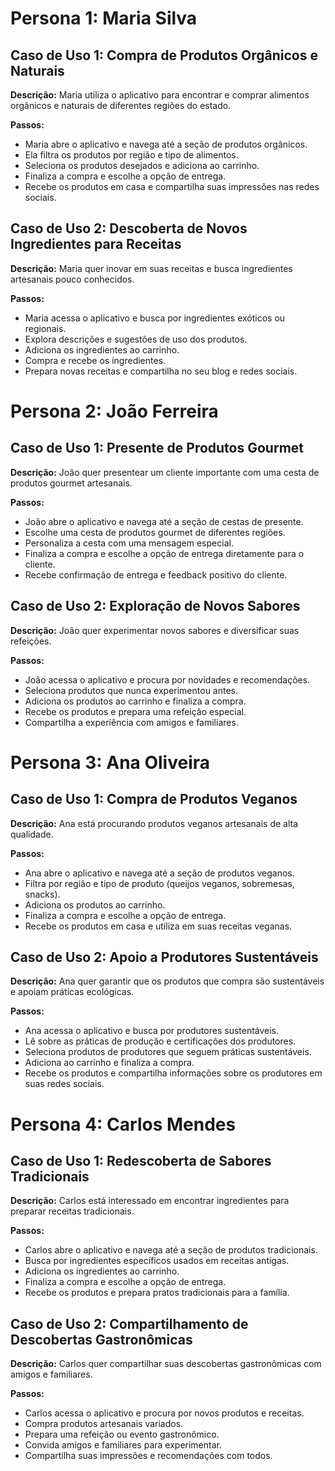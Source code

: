 # Persona 1: Maria Silva

## Caso de Uso 1: Compra de Produtos Orgânicos e Naturais

**Descrição:** Maria utiliza o aplicativo para encontrar e comprar alimentos orgânicos e naturais de diferentes regiões do estado.

**Passos:**
- Maria abre o aplicativo e navega até a seção de produtos orgânicos.
- Ela filtra os produtos por região e tipo de alimentos.
- Seleciona os produtos desejados e adiciona ao carrinho.
- Finaliza a compra e escolhe a opção de entrega.
- Recebe os produtos em casa e compartilha suas impressões nas redes sociais.

## Caso de Uso 2: Descoberta de Novos Ingredientes para Receitas

**Descrição:** Maria quer inovar em suas receitas e busca ingredientes artesanais pouco conhecidos.

**Passos:**
- Maria acessa o aplicativo e busca por ingredientes exóticos ou regionais.
- Explora descrições e sugestões de uso dos produtos.
- Adiciona os ingredientes ao carrinho.
- Compra e recebe os ingredientes.
- Prepara novas receitas e compartilha no seu blog e redes sociais.

# Persona 2: João Ferreira

## Caso de Uso 1: Presente de Produtos Gourmet

**Descrição:** João quer presentear um cliente importante com uma cesta de produtos gourmet artesanais.

**Passos:**
- João abre o aplicativo e navega até a seção de cestas de presente.
- Escolhe uma cesta de produtos gourmet de diferentes regiões.
- Personaliza a cesta com uma mensagem especial.
- Finaliza a compra e escolhe a opção de entrega diretamente para o cliente.
- Recebe confirmação de entrega e feedback positivo do cliente.

## Caso de Uso 2: Exploração de Novos Sabores

**Descrição:** João quer experimentar novos sabores e diversificar suas refeições.

**Passos:**
- João acessa o aplicativo e procura por novidades e recomendações.
- Seleciona produtos que nunca experimentou antes.
- Adiciona os produtos ao carrinho e finaliza a compra.
- Recebe os produtos e prepara uma refeição especial.
- Compartilha a experiência com amigos e familiares.

# Persona 3: Ana Oliveira

## Caso de Uso 1: Compra de Produtos Veganos

**Descrição:** Ana está procurando produtos veganos artesanais de alta qualidade.

**Passos:**
- Ana abre o aplicativo e navega até a seção de produtos veganos.
- Filtra por região e tipo de produto (queijos veganos, sobremesas, snacks).
- Adiciona os produtos ao carrinho.
- Finaliza a compra e escolhe a opção de entrega.
- Recebe os produtos em casa e utiliza em suas receitas veganas.

## Caso de Uso 2: Apoio a Produtores Sustentáveis

**Descrição:** Ana quer garantir que os produtos que compra são sustentáveis e apoiam práticas ecológicas.

**Passos:**
- Ana acessa o aplicativo e busca por produtores sustentáveis.
- Lê sobre as práticas de produção e certificações dos produtores.
- Seleciona produtos de produtores que seguem práticas sustentáveis.
- Adiciona ao carrinho e finaliza a compra.
- Recebe os produtos e compartilha informações sobre os produtores em suas redes sociais.

# Persona 4: Carlos Mendes

## Caso de Uso 1: Redescoberta de Sabores Tradicionais

**Descrição:** Carlos está interessado em encontrar ingredientes para preparar receitas tradicionais.

**Passos:**
- Carlos abre o aplicativo e navega até a seção de produtos tradicionais.
- Busca por ingredientes específicos usados em receitas antigas.
- Adiciona os ingredientes ao carrinho.
- Finaliza a compra e escolhe a opção de entrega.
- Recebe os produtos e prepara pratos tradicionais para a família.

## Caso de Uso 2: Compartilhamento de Descobertas Gastronômicas

**Descrição:** Carlos quer compartilhar suas descobertas gastronômicas com amigos e familiares.

**Passos:**
- Carlos acessa o aplicativo e procura por novos produtos e receitas.
- Compra produtos artesanais variados.
- Prepara uma refeição ou evento gastronômico.
- Convida amigos e familiares para experimentar.
- Compartilha suas impressões e recomendações com todos.